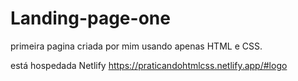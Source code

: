 # Landing-page-one
primeira pagina criada por mim usando apenas HTML e CSS.

está hospedada Netlify 
https://praticandohtmlcss.netlify.app/#logo
